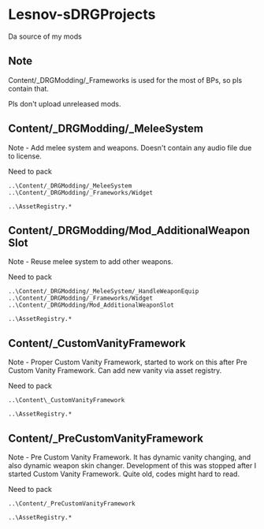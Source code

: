 # Lesnov-sDRGProjects
Da source of my mods

## Note
Content/_DRGModding/_Frameworks is used for the most of BPs, so pls contain that.

Pls don't upload unreleased mods.

## Content/_DRGModding/_MeleeSystem  
Note - Add melee system and weapons. Doesn't contain any audio file due to license.  

Need to pack  
```
..\Content/_DRGModding/_MeleeSystem  
..\Content/_DRGModding/_Frameworks/Widget  

..\AssetRegistry.*  
```
## Content/_DRGModding/Mod_AdditionalWeaponSlot  
Note - Reuse melee system to add other weapons.  

Need to pack  
```
..\Content/_DRGModding/_MeleeSystem/_HandleWeaponEquip  
..\Content/_DRGModding/_Frameworks/Widget  
..\Content/_DRGModding/Mod_AdditionalWeaponSlot  

..\AssetRegistry.*  
```

## Content/_CustomVanityFramework
Note - Proper Custom Vanity Framework, started to work on this after Pre Custom Vanity Framework. Can add new vanity via asset registry.

Need to pack  
```
..\Content\_CustomVanityFramework

..\AssetRegistry.*
```

## Content/_PreCustomVanityFramework
Note - Pre Custom Vanity Framework. It has dynamic vanity changing, and also dynamic weapon skin changer. Development of this was stopped after I started Custom Vanity Framework. Quite old, codes might hard to read.

Need to pack  
```
..\Content/_PreCustomVanityFramework

..\AssetRegistry.*
```
